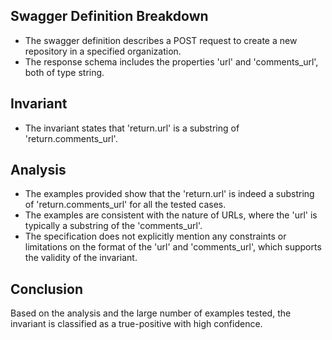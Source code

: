 ## Swagger Definition Breakdown
- The swagger definition describes a POST request to create a new repository in a specified organization.
- The response schema includes the properties 'url' and 'comments_url', both of type string.

## Invariant
- The invariant states that 'return.url' is a substring of 'return.comments_url'.

## Analysis
- The examples provided show that the 'return.url' is indeed a substring of 'return.comments_url' for all the tested cases.
- The examples are consistent with the nature of URLs, where the 'url' is typically a substring of the 'comments_url'.
- The specification does not explicitly mention any constraints or limitations on the format of the 'url' and 'comments_url', which supports the validity of the invariant.

## Conclusion
Based on the analysis and the large number of examples tested, the invariant is classified as a true-positive with high confidence.
